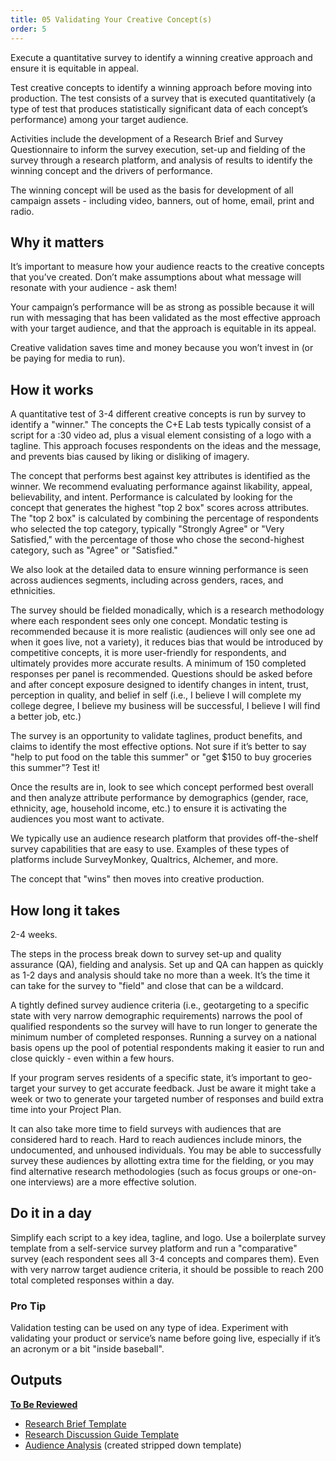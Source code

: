 ```yaml
---
title: 05 Validating Your Creative Concept(s)
order: 5
---
```


Execute a quantitative survey to identify a winning creative approach and ensure it is equitable in appeal.

Test creative concepts to identify a winning approach before moving into production. The test consists of a survey that is executed quantitatively (a type of test that produces statistically significant data of each concept’s performance) among your target audience.

Activities include the development of a Research Brief and Survey Questionnaire to inform the survey execution, set-up and fielding of the survey through a research platform, and analysis of results to identify the winning concept and the drivers of performance.

The winning concept will be used as the basis for development of all campaign assets - including video, banners, out of home, email, print and radio.

## Why it matters

It’s important to measure how your audience reacts to the creative concepts that you’ve created. Don’t make assumptions about what message will resonate with your audience - ask them!

Your campaign’s performance will be as strong as possible because it will run with messaging that has been validated as the most effective approach with your target audience, and that the approach is equitable in its appeal.

Creative validation saves time and money because you won’t invest in (or be paying for media to run).

## How it works

A quantitative test of 3-4 different creative concepts is run by survey to identify a "winner." The concepts the C+E Lab tests typically consist of a script for a :30 video ad, plus a visual element consisting of a logo with a tagline. This approach focuses respondents on the ideas and the message, and prevents bias caused by liking or disliking of imagery.

The concept that performs best against key attributes is identified as the winner. We recommend evaluating performance against likability, appeal, believability, and intent. Performance is calculated by looking for the concept that generates the highest "top 2 box" scores across attributes. The "top 2 box" is calculated by combining the percentage of respondents who selected the top category, typically "Strongly Agree" or "Very Satisfied," with the percentage of those who chose the second-highest category, such as "Agree" or "Satisfied."

We also look at the detailed data to ensure winning performance is seen across audiences segments, including across genders, races, and ethnicities.

The survey should be fielded monadically, which is a research methodology where each respondent sees only one concept. Mondatic testing is recommended because it is more realistic (audiences will only see one ad when it goes live, not a variety), it reduces bias that would be introduced by competitive concepts, it is more user-friendly for respondents, and ultimately provides more accurate results. A minimum of 150 completed responses per panel is recommended.
Questions should be asked before and after concept exposure designed to identify changes in intent, trust, perception in quality, and belief in self (i.e., I believe I will complete my college degree, I believe my business will be successful, I believe I will find a better job, etc.)

The survey is an opportunity to validate taglines, product benefits, and claims to identify the most effective options. Not sure if it’s better to say "help to put food on the table this summer" or "get $150 to buy groceries this summer"? Test it!

Once the results are in, look to see which concept performed best overall and then analyze attribute performance by demographics (gender, race, ethnicity, age, household income, etc.) to ensure it is activating the audiences you most want to activate.

We typically use an audience research platform that provides off-the-shelf survey capabilities that are easy to use. Examples of these types of platforms include SurveyMonkey, Qualtrics, Alchemer, and more.

The concept that "wins" then moves into creative production.

## How long it takes

2-4 weeks.

The steps in the process break down to survey set-up and quality assurance (QA), fielding and analysis. Set up and QA can happen as quickly as 1-2 days and analysis should take no more than a week. It’s the time it can take for the survey to "field" and close that can be a wildcard.

A tightly defined survey audience criteria (i.e., geotargeting to a specific state with very narrow demographic requirements) narrows the pool of qualified respondents so the survey will have to run longer to generate the minimum number of completed responses. Running a survey on a national basis opens up the pool of potential respondents making it easier to run and close quickly - even within a few hours.

If your program serves residents of a specific state, it’s important to geo-target your survey to get accurate feedback. Just be aware it might take a week or two to generate your targeted number of responses and build extra time into your Project Plan.

It can also take more time to field surveys with audiences that are considered hard to reach. Hard to reach audiences include minors, the undocumented, and unhoused individuals. You may be able to successfully survey these audiences by allotting extra time for the fielding, or you may find alternative research methodologies (such as focus groups or one-on-one interviews) are a more effective solution.

## Do it in a day

Simplify each script to a key idea, tagline, and logo. Use a boilerplate survey template from a self-service survey platform and run a "comparative" survey (each respondent sees all 3-4 concepts and compares them). Even with very narrow target audience criteria, it should be possible to reach 200 total completed responses within a day.

<div class="usa-alert usa-alert--info margin-top-5">
    <div class="usa-alert__body">
        <h3 class="usa-alert__heading">Pro Tip</h3>
        <p class="usa-alert__text">
            Validation testing can be used on any type of idea. Experiment with validating your product or service’s name before going live, especially if it’s an acronym or a bit "inside baseball".
        </p>
    </div>
</div>

## Outputs

<b><ins>To Be Reviewed</ins></b>

- [Research Brief Template](https://docs.google.com/document/d/13um0EIzq6WxrEUfRPiKz1M96NUxNZPONXt8GIAB5ykw/edit?usp=drive_link)
- [Research Discussion Guide Template](https://docs.google.com/document/d/1urUIB6kkuxQgm7L-n-zYB7dW8y8By2au2ZJjXQOloSA/edit?usp=drive_link)
- [Audience Analysis](https://docs.google.com/presentation/d/1TXEsK6E8ZKZgpIFEz7SUE4dszlrs5nCpDySsrIEmW78/edit?usp=sharing) (created stripped down template)
